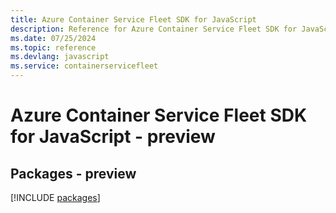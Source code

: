 ```yaml
---
title: Azure Container Service Fleet SDK for JavaScript
description: Reference for Azure Container Service Fleet SDK for JavaScript
ms.date: 07/25/2024
ms.topic: reference
ms.devlang: javascript
ms.service: containerservicefleet
---
```

# Azure Container Service Fleet SDK for JavaScript - preview
## Packages - preview
[!INCLUDE [packages](container-service-fleet-index.md)]